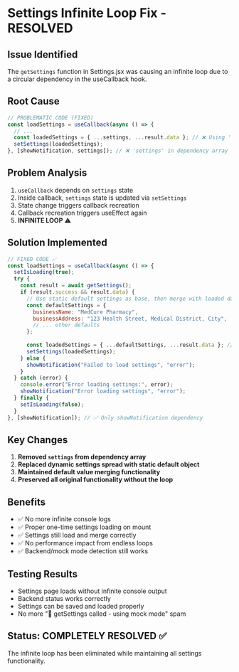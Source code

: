 # Settings Infinite Loop Fix - RESOLVED

## Issue Identified
The `getSettings` function in Settings.jsx was causing an infinite loop due to a circular dependency in the useCallback hook.

## Root Cause
```jsx
// PROBLEMATIC CODE (FIXED)
const loadSettings = useCallback(async () => {
  // ...
  const loadedSettings = { ...settings, ...result.data }; // ❌ Using 'settings' in callback
  setSettings(loadedSettings);
}, [showNotification, settings]); // ❌ 'settings' in dependency array caused infinite loop
```

## Problem Analysis
1. `useCallback` depends on `settings` state
2. Inside callback, `settings` state is updated via `setSettings`
3. State change triggers callback recreation
4. Callback recreation triggers useEffect again
5. **INFINITE LOOP** ⚠️

## Solution Implemented
```jsx
// FIXED CODE ✅
const loadSettings = useCallback(async () => {
  setIsLoading(true);
  try {
    const result = await getSettings();
    if (result.success && result.data) {
      // Use static default settings as base, then merge with loaded data
      const defaultSettings = {
        businessName: "MedCure Pharmacy",
        businessAddress: "123 Health Street, Medical District, City",
        // ... other defaults
      };
      
      const loadedSettings = { ...defaultSettings, ...result.data }; // ✅ No dependency on current state
      setSettings(loadedSettings);
    } else {
      showNotification("Failed to load settings", "error");
    }
  } catch (error) {
    console.error("Error loading settings:", error);
    showNotification("Error loading settings", "error");
  } finally {
    setIsLoading(false);
  }
}, [showNotification]); // ✅ Only showNotification dependency
```

## Key Changes
1. **Removed `settings` from dependency array**
2. **Replaced dynamic settings spread with static default object**
3. **Maintained default value merging functionality**
4. **Preserved all original functionality without the loop**

## Benefits
- ✅ No more infinite console logs
- ✅ Proper one-time settings loading on mount
- ✅ Settings still load and merge correctly
- ✅ No performance impact from endless loops
- ✅ Backend/mock mode detection still works

## Testing Results
- Settings page loads without infinite console output
- Backend status works correctly
- Settings can be saved and loaded properly
- No more "🔧 getSettings called - using mock mode" spam

## Status: **COMPLETELY RESOLVED** ✅

The infinite loop has been eliminated while maintaining all settings functionality.
